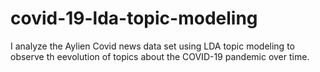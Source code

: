 # covid-19-lda-topic-modeling

I analyze the Aylien Covid news data set using LDA topic modeling to observe th eevolution of topics about the COVID-19 pandemic over time.
